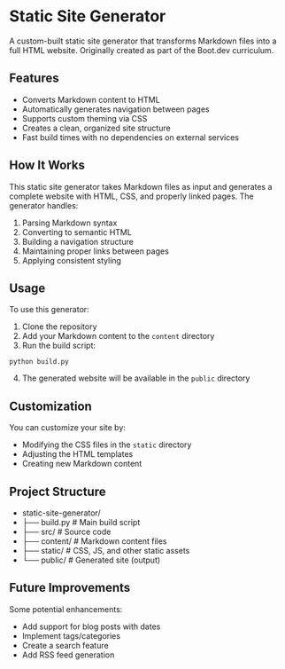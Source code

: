 # Static Site Generator

A custom-built static site generator that transforms Markdown files into a full HTML website. Originally created as part of the Boot.dev curriculum.

## Features

- Converts Markdown content to HTML
- Automatically generates navigation between pages
- Supports custom theming via CSS
- Creates a clean, organized site structure
- Fast build times with no dependencies on external services

## How It Works

This static site generator takes Markdown files as input and generates a complete website with HTML, CSS, and properly linked pages. The generator handles:

1. Parsing Markdown syntax
2. Converting to semantic HTML
3. Building a navigation structure
4. Maintaining proper links between pages
5. Applying consistent styling

## Usage

To use this generator:

1. Clone the repository
2. Add your Markdown content to the `content` directory
3. Run the build script:

```
python build.py
```

4. The generated website will be available in the `public` directory

## Customization

You can customize your site by:
- Modifying the CSS files in the `static` directory
- Adjusting the HTML templates 
- Creating new Markdown content

## Project Structure

- static-site-generator/
- ├── build.py # Main build script
- ├── src/ # Source code
- ├── content/ # Markdown content files
- ├── static/ # CSS, JS, and other static assets
- └── public/ # Generated site (output)


## Future Improvements

Some potential enhancements:
- Add support for blog posts with dates
- Implement tags/categories
- Create a search feature
- Add RSS feed generation
